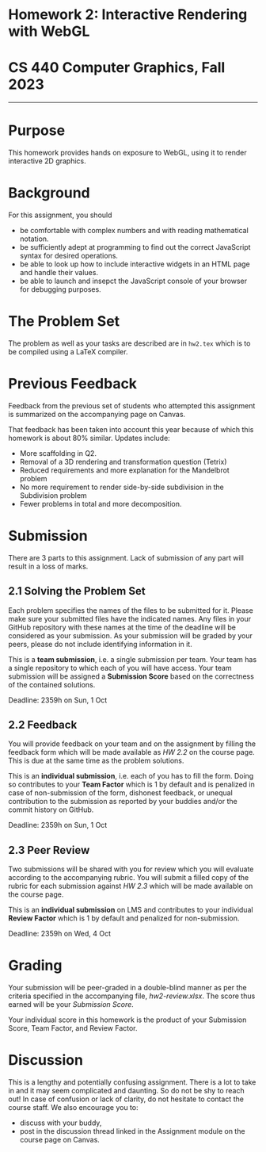 # Homework 2: Interactive Rendering with WebGL
# CS 440 Computer Graphics, Fall 2023
-----

# Purpose

This homework provides hands on exposure to WebGL, using it to render interactive 2D graphics.

# Background

For this assignment, you should
- be comfortable with complex numbers and with reading mathematical notation.
- be sufficiently adept at programming to find out the correct JavaScript syntax for desired operations.
- be able to look up how to include interactive widgets in an HTML page and handle their values.
- be able to launch and insepct the JavaScript console of your browser for debugging purposes.

# The Problem Set

The problem as well as your tasks are described are in `hw2.tex` which is to be compiled using a LaTeX compiler.

# Previous Feedback


Feedback from the previous set of students who attempted this assignment is summarized on the accompanying page on Canvas.

That feedback has been taken into account this year because of which this homework is about 80% similar. Updates include:
- More scaffolding in Q2.
- Removal of a 3D rendering and transformation question (Tetrix)
- Reduced requirements and more explanation for the Mandelbrot problem
- No more requirement to render side-by-side subdivision in the Subdivision problem
- Fewer problems in total and more decomposition. 

# Submission

There are 3 parts to this assignment. Lack of submission of any part will result in a loss of marks.

## 2.1 Solving the Problem Set

Each problem specifies the names of the files to be submitted for it. Please make sure your submitted files have the indicated names. Any files in your GitHub repository with these names at the time of the deadline will be considered as your submission. As your submission will be graded by your peers, please do not include identifying information in it.

This is a __team submission__, i.e. a single submission per team. Your team has a single repository to which each of you will have access. Your team submission will be assigned a __Submission Score__ based on the correctness of the contained solutions.

Deadline: 2359h on Sun, 1 Oct

## 2.2 Feedback

You will provide feedback on your team and on the assignment by filling the feedback form which will be made available as _HW 2.2_ on the course page. This is due at the same time as the problem solutions.

This is an __individual submission__, i.e. each of you has to fill the form. Doing so contributes to your __Team Factor__ which is 1 by default and is penalized in case of non-submission of the form, dishonest feedback, or unequal contribution to the submission as reported by your buddies and/or the commit history on GitHub.

Deadline: 2359h on Sun, 1 Oct

## 2.3 Peer Review

Two submissions will be shared with you for review which you will evaluate according to the accompanying rubric. You will submit a filled copy of the rubric for each submission against _HW 2.3_ which will be made available on the course page.

This is an __individual submission__ on LMS and contributes to your individual __Review Factor__ which is 1 by default and penalized for non-submission.

Deadline: 2359h on Wed, 4 Oct

# Grading

Your submission will be peer-graded in a double-blind manner as per the criteria specified in the accompanying file, _hw2-review.xlsx_. The score thus earned will be your _Submission Score_.

Your individual score in this homework is the product of your Submission Score, Team Factor, and Review Factor.

# Discussion

This is a lengthy and potentially confusing assignment. There is a lot to take in and it may seem complicated and daunting. So do not be shy to reach out! In case of confusion or lack of clarity, do not hesitate to contact the course staff. We also encourage you to:

- discuss with your buddy,
- post in the discussion thread linked in the Assignment module on the course page on Canvas.

